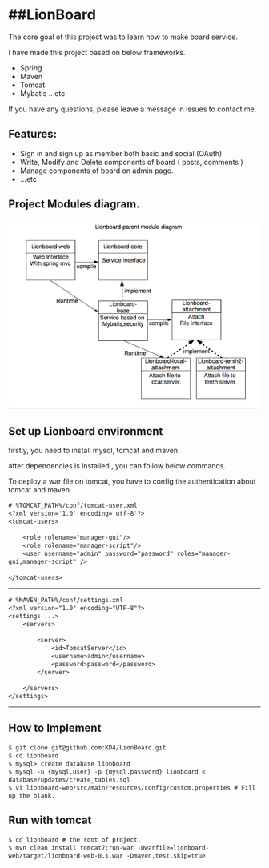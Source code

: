 ##LionBoard
=========
The core goal of this project was to learn how to make board service.

I have made this project based on below frameworks.
- Spring
- Maven
- Tomcat
- Mybatis
.. etc

If you have any questions, please leave a message in issues to contact me.

Features:
-----------
- Sign in and sign up as member both basic and social (OAuth)
- Write, Modify and Delete components of board ( posts, comments )
- Manage components of board on admin page.
- ...etc


Project Modules diagram.
-----------
![diagram_1](lionboard-modules.png)


Set up Lionboard environment
-----------
firstly, you need to install mysql, tomcat and maven.

after dependencies is installed , you can follow below commands.

To deploy a war file on tomcat, you have to config the authentication about tomcat and maven.

```
# %TOMCAT_PATH%/conf/tomcat-user.xml
<?xml version='1.0' encoding='utf-8'?>
<tomcat-users>

	<role rolename="manager-gui"/>
	<role rolename="manager-script"/>
	<user username="admin" password="password" roles="manager-gui,manager-script" />

</tomcat-users>
```
------------------------------------------------
```
# %MAVEN_PATH%/conf/settings.xml
<?xml version="1.0" encoding="UTF-8"?>
<settings ...>
	<servers>
	   
		<server>
			<id>TomcatServer</id>
			<username>admin</username>
			<password>password</password>
		</server>

	</servers>
</settings>
```
-------------------------------------------------


How to Implement
--------

```
$ git clone git@github.com:KD4/LionBoard.git
$ cd lionboard
$ mysql> create database lionboard
$ mysql -u {mysql.user} -p {mysql.password} lionboard < database/updates/create_tables.sql
$ vi lionboard-web/src/main/resources/config/custom.properties # Fill up the blank.
```

Run with tomcat
-------

```
$ cd lionboard # the root of project.
$ mvn clean install tomcat7:run-war -Dwarfile=lionboard-web/target/lionboard-web-0.1.war -Dmaven.test.skip=true
```



